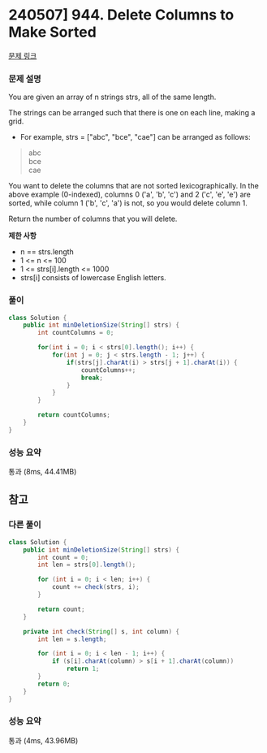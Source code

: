 # 240507] 944. Delete Columns to Make Sorted

[문제 링크](https://leetcode.com/problems/delete-columns-to-make-sorted/description/)

### 문제 설명
You are given an array of n strings strs, all of the same length.  

The strings can be arranged such that there is one on each line, making a grid.  

* For example, strs = ["abc", "bce", "cae"] can be arranged as follows:
> abc  
> bce  
> cae  

You want to delete the columns that are not sorted lexicographically. In the above example (0-indexed), columns 0 ('a', 'b', 'c') and 2 ('c', 'e', 'e') are sorted, while column 1 ('b', 'c', 'a') is not, so you would delete column 1.  

Return the number of columns that you will delete.  

**제한 사항**  
* n == strs.length
* 1 <= n <= 100
* 1 <= strs[i].length <= 1000
* strs[i] consists of lowercase English letters.

### 풀이
```java
class Solution {
    public int minDeletionSize(String[] strs) {
        int countColumns = 0;

        for(int i = 0; i < strs[0].length(); i++) {
            for(int j = 0; j < strs.length - 1; j++) {
                if(strs[j].charAt(i) > strs[j + 1].charAt(i)) {
                    countColumns++;
                    break;
                }
            }
        }

        return countColumns;
    }
}
```

### 성능 요약
통과 (8ms, 44.41MB)

## 참고

###  다른 풀이
```java
class Solution {
    public int minDeletionSize(String[] strs) {
        int count = 0;
        int len = strs[0].length();

        for (int i = 0; i < len; i++) {
            count += check(strs, i);
        }

        return count;
    }

    private int check(String[] s, int column) {
        int len = s.length;

        for (int i = 0; i < len - 1; i++) {
            if (s[i].charAt(column) > s[i + 1].charAt(column))
                return 1;
        }
        return 0;
    }
}
```

### 성능 요약
통과 (4ms, 43.96MB)

